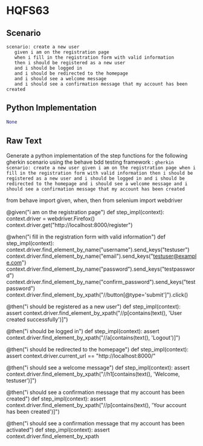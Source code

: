 # HQFS63
## Scenario
```gherkin
scenario: create a new user 
   given i am on the registration page 
   when i fill in the registration form with valid information 
   then i should be registered as a new user 
   and i should be logged in 
   and i should be redirected to the homepage 
   and i should see a welcome message 
   and i should see a confirmation message that my account has been created
```


## Python Implementation
```python
None
```


## Raw Text
Generate a python implementation of the step functions for the following gherkin scenario using the behave bdd testing framework : ```gherkin scenario: create a new user given i am on the registration page when i fill in the registration form with valid information then i should be registered as a new user and i should be logged in and i should be redirected to the homepage and i should see a welcome message and i should see a confirmation message that my account has been created ```



from behave import given, when, then
from selenium import webdriver

@given("i am on the registration page")
def step_impl(context):
    context.driver = webdriver.Firefox()
    context.driver.get("http://localhost:8000/register")

@when("i fill in the registration form with valid information")
def step_impl(context):
    context.driver.find_element_by_name("username").send_keys("testuser")
    context.driver.find_element_by_name("email").send_keys("testuser@example.com")
    context.driver.find_element_by_name("password").send_keys("testpassword")
    context.driver.find_element_by_name("confirm_password").send_keys("testpassword")
    context.driver.find_element_by_xpath("//button[@type='submit']").click()

@then("i should be registered as a new user")
def step_impl(context):
    assert context.driver.find_element_by_xpath("//p[contains(text(), 'User created successfully')]")

@then("i should be logged in")
def step_impl(context):
    assert context.driver.find_element_by_xpath("//a[contains(text(), 'Logout')]")

@then("i should be redirected to the homepage")
def step_impl(context):
    assert context.driver.current_url == "http://localhost:8000/"

@then("i should see a welcome message")
def step_impl(context):
    assert context.driver.find_element_by_xpath("//h1[contains(text(), 'Welcome, testuser')]")

@then("i should see a confirmation message that my account has been created")
def step_impl(context):
    assert context.driver.find_element_by_xpath("//p[contains(text(), 'Your account has been created')]")

@then("i should see a confirmation message that my account has been activated")
def step_impl(context):
    assert context.driver.find_element_by_xpath
